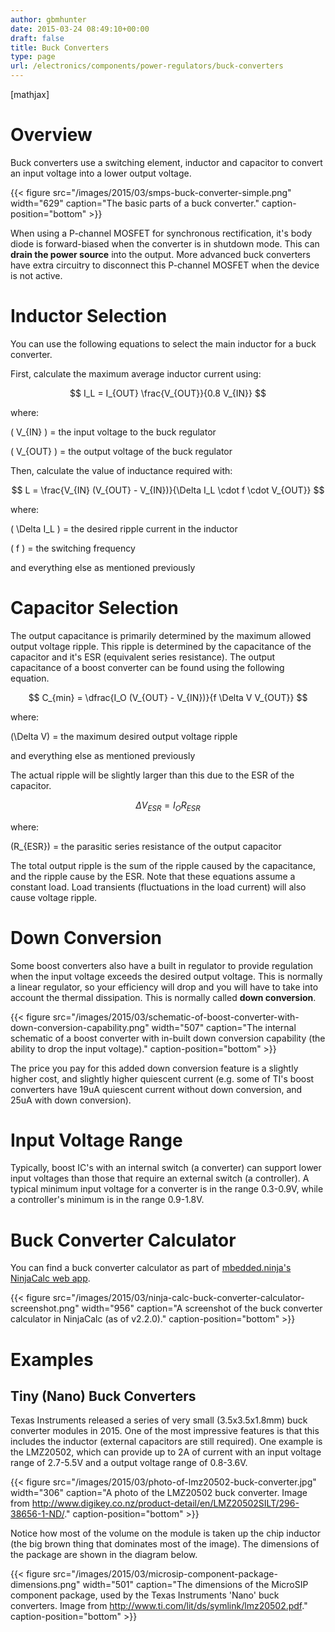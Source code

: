 ```yaml
---
author: gbmhunter
date: 2015-03-24 08:49:10+00:00
draft: false
title: Buck Converters
type: page
url: /electronics/components/power-regulators/buck-converters
---
```


[mathjax]




# Overview




Buck converters use a switching element, inductor and capacitor to convert an input voltage into a lower output voltage.


{{< figure src="/images/2015/03/smps-buck-converter-simple.png" width="629" caption="The basic parts of a buck converter." caption-position="bottom" >}}


When using a P-channel MOSFET for synchronous rectification, it's body diode is forward-biased when the converter is in shutdown mode. This can **drain the power source** into the output. More advanced buck converters have extra circuitry to disconnect this P-channel MOSFET when the device is not active.




# Inductor Selection




You can use the following equations to select the main inductor for a buck converter.




First, calculate the maximum average inductor current using:




$$ I_L = I_{OUT} \frac{V_{OUT}}{0.8 V_{IN}} $$




where:  

\( V_{IN} \) = the input voltage to the buck regulator  

\( V_{OUT} \) = the output voltage of the buck regulator




Then, calculate the value of inductance required with:




$$ L = \frac{V_{IN} (V_{OUT} - V_{IN})}{\Delta I_L \cdot f \cdot V_{OUT}} $$




where:  

\( \Delta I_L \) = the desired ripple current in the inductor  

\( f \) = the switching frequency  

 and everything else as mentioned previously




# Capacitor Selection




The output capacitance is primarily determined by the maximum allowed output voltage ripple. This ripple is determined by the capacitance of the capacitor and it's ESR (equivalent series resistance). The output capacitance of a boost converter can be found using the following equation.




$$ C_{min} = \dfrac{I_O (V_{OUT} - V_{IN})}{f  \Delta V V_{OUT}} $$




where:  

\(\Delta V\) = the maximum desired output voltage ripple  

 and everything else as mentioned previously




The actual ripple will be slightly larger than this due to the ESR of the capacitor.




$$ \Delta V_{ESR} = I_O R_{ESR} $$




where:  

\(R_{ESR}\) = the parasitic series resistance of the output capacitor




The total output ripple is the sum of the ripple caused by the capacitance, and the ripple cause by the ESR. Note that these equations assume a constant load. Load transients (fluctuations in the load current) will also cause voltage ripple.




# Down Conversion




Some boost converters also have a built in regulator to provide regulation when the input voltage exceeds the desired output voltage. This is normally a linear regulator, so your efficiency will drop and you will have to take into account the thermal dissipation. This is normally called **down conversion**.


{{< figure src="/images/2015/03/schematic-of-boost-converter-with-down-conversion-capability.png" width="507" caption="The internal schematic of a boost converter with in-built down conversion capability (the ability to drop the input voltage)." caption-position="bottom" >}}


The price you pay for this added down conversion feature is a slightly higher cost, and slightly higher quiescent current (e.g. some of TI's boost converters have 19uA quiescent current without down conversion, and 25uA with down conversion).




# Input Voltage Range




Typically, boost IC's with an internal switch (a converter) can support lower input voltages than those that require an external switch (a controller). A typical minimum input voltage for a converter is in the range 0.3-0.9V, while a controller's minimum is in the range 0.9-1.8V.




# Buck Converter Calculator




You can find a buck converter calculator as part of [mbedded.ninja's NinjaCalc web app](http://ninja-calc.mbedded.ninja/buck-converter-calculator).


{{< figure src="/images/2015/03/ninja-calc-buck-converter-calculator-screenshot.png" width="956" caption="A screenshot of the buck converter calculator in NinjaCalc (as of v2.2.0)." caption-position="bottom" >}}





# Examples




## Tiny (Nano) Buck Converters




Texas Instruments released a series of very small (3.5x3.5x1.8mm) buck converter modules in 2015. One of the most impressive features is that this includes the inductor (external capacitors are still required). One example is the LMZ20502, which can provide up to 2A of current with an input voltage range of 2.7-5.5V and a output voltage range of 0.8-3.6V.


{{< figure src="/images/2015/03/photo-of-lmz20502-buck-converter.jpg" width="306" caption="A photo of the LMZ20502 buck converter. Image from http://www.digikey.co.nz/product-detail/en/LMZ20502SILT/296-38656-1-ND/." caption-position="bottom" >}}


Notice how most of the volume on the module is taken up the chip inductor (the big brown thing that dominates most of the image). The dimensions of the package are shown in the diagram below.


{{< figure src="/images/2015/03/microsip-component-package-dimensions.png" width="501" caption="The dimensions of the MicroSIP component package, used by the Texas Instruments 'Nano' buck converters. Image from http://www.ti.com/lit/ds/symlink/lmz20502.pdf." caption-position="bottom" >}}
